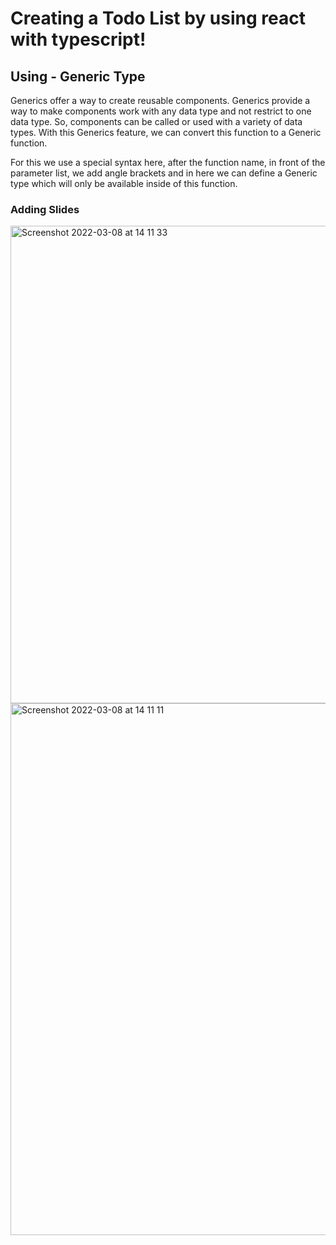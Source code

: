 # Creating a Todo List by using react with typescript!


## Using - Generic Type

Generics offer a way to create reusable components. Generics provide a way to make components work with any data type and not restrict to one data type. So, components can be called or used with a variety of data types. With this Generics feature, we can convert this function to a Generic function.

For this we use a special syntax here, after the function name, in front of the parameter list, we add angle brackets and in here we can define a Generic type which will only be available inside of this function.

### Adding Slides

<img width="764" alt="Screenshot 2022-03-08 at 14 11 33" src="https://user-images.githubusercontent.com/79321645/157244801-66f06c33-8cf9-462d-bca6-e95dd3018f9b.png">

<img width="851" alt="Screenshot 2022-03-08 at 14 11 11" src="https://user-images.githubusercontent.com/79321645/157244917-b8f05c61-94f8-412c-a856-47f33c94d59b.png">

